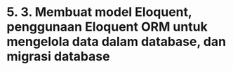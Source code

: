 # 5. 3. Membuat model Eloquent, penggunaan Eloquent ORM untuk mengelola data dalam database, dan migrasi database